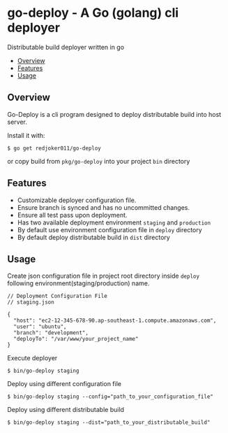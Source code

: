 # go-deploy - A Go (golang) cli deployer
Distributable build deployer written in go

<!-- MarkdownTOC -->

- [Overview](#overview)
- [Features](#features)
- [Usage](#usage)

<!-- /MarkdownTOC -->

## Overview

Go-Deploy is a cli program designed to deploy distributable build into host
server.

Install it with:

    $ go get redjoker011/go-deploy

or copy build from `pkg/go-deploy` into your project `bin` directory

## Features

- Customizable deployer configuration file.
- Ensure branch is synced and has no uncommitted changes.
- Ensure all test pass upon deployment.
- Has two available deployment environment `staging` and `production`
- By default use environment configuration file in `deploy` directory
- By default deploy distributable build in `dist` directory

## Usage

Create json configuration file in project root directory inside `deploy`
following environment(staging/production) name.

```
// Deployment Configuration File
// staging.json

{
  "host": "ec2-12-345-678-90.ap-southeast-1.compute.amazonaws.com",
  "user": "ubuntu",
  "branch": "development",
  "deployTo": "/var/www/your_project_name"
}
```

Execute deployer

    $ bin/go-deploy staging

Deploy using different configuration file

    $ bin/go-deploy staging --config="path_to_your_configuration_file"

Deploy using different distributable build

    $ bin/go-deploy staging --dist="path_to_your_distributable_build"
